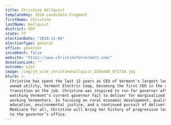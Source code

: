 ```yaml
---
title: Christine Hallquist
templateKey: 2018-candidate-fragment
firstName: Christine
lastName: Hallquist
district: GOV
state: VT
electionDate: "2018-11-06"
electionType: general
office: governor
incumbent: false
website: "https://www.christineforvermont.com/"
donationLink: ""
outcome: Lost
image: /img/jd_site_christinehallquist_550x600_071718.jpg
blurb: >-
  Christine has spent the last 12 years as CEO of Vermont's largest locally
  owned utility, Vermont Electric Coop, becoming the first CEO in the country to
  transition on the job. Christine was inspired to run for governor after
  watching Vermont’s current governor fail to deliver for marginalized and
  working Vermonters. In focusing on rural economic development, quality public
  education, environmental justice, and a continued pursuit of delivering
  Medicare for all, Christine will bring her history of progressive leadership
  to the governor’s office.
---
```


